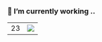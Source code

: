 ### 🔭 I’m currently working  ..
<table>
  <tr>
    <td>23</td>
    <td>
    <a href="https://github.com/sunyonghua">
      <img align="center" src="https://github-readme-stats.vercel.app/api?username=sunyonghua&show_icons=true&count_private=true" />
    </a>
    </td>
  </tr>  
</table>

<!-- <a href="https://github.com/sunyonghua">
  <img align="center" src="https://github-readme-stats.vercel.app/api/top-langs/?username=sunyonghua&layout=compact&hide=html,css" />
</a> -->
